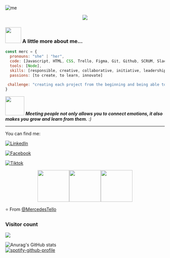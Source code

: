 ![me](https://user-images.githubusercontent.com/108855237/199408837-b9111483-c8f2-408f-a367-ce4307572a95.png)
<p align="center">
  <!-- Typing SVG by DenverCoder1 - https://github.com/MercedesTello/readme-typing-svg -->
  <a href="https://github.com/MercedesTello/readme-typing-svg"><img src="https://readme-typing-svg.demolab.com/?lines=Front-End%20Developer;Experienced%20UI;%20Laboratoria%20Student%20experience;Always%20learning%20new%20things&font=Fira%20Code&center=true&width=440&height=45&color=f75c7e&vCenter=true&size=22&pause=1000" /></a>
  

### <img src="https://media.giphy.com/media/qKltgF7Aw515K/giphy.gif" width="50"> A little more about me...  

```javascript
const merc = {
  pronouns: "she" | "her",
  code: [Javascript, HTML, CSS, Trello, Figma, Git, Github, SCRUM, Slack],
  tools: [Node],
  skills: [responsible, creative, collaborative, initiative, leadership, productivity],
  passions: [to create, to learn, innovate]
  
 challenge: "creating each project from the beginning and being able to investigate and learn, will always be new challenges"
}
```

<img src="https://media.giphy.com/media/LnQjpWaON8nhr21vNW/giphy.gif" width="60"> <em><b>Meeting people not only allows you to connect emotions, it also makes you grow and learn from them.</b> :)</em>

---
You can find me:

<a href="https://www.linkedin.com/in/mercedes-tello-españa" target="_blank"><img src="https://img.shields.io/badge/LinkedIn-%230077B5.svg?&style=flat-square&logo=linkedin&logoColor=white" alt="LinkedIn"></a>

<a href="https://www.facebook.com/profile.php?id=100073722244309" target="_blank"><img src="https://img.shields.io/badge/Facebook-%231877F2.svg?&style=flat-square&logo=facebook&logoColor=white" alt="Facebook"></a>

<a href="https://www.tiktok.com/@la_gorda_programadora" target="_blank"><img src="https://img.shields.io/badge/Tiktok-%231877F2.svg?&style=flat-square&logo=tiktok&logoColor=white" alt="Tiktok"></a>


<p align="center">
<img src="https://i.giphy.com/media/KzJkzjggfGN5Py6nkT/200.webp" width="100"><img src="https://i.giphy.com/media/IdyAQJVN2kVPNUrojM/200.webp" width="100"><img src="https://media.giphy.com/media/kH6CqYiquZawmU1HI6/giphy.gif" width ="100"/> 
</p>

⭐️ From [@MercedesTello](https://github.com/MercedesTello)
### Visitor count
<img src="https://profile-counter.glitch.me/MercedesTello/count.svg" />


![Anurag's GitHub stats](https://github-readme-stats.vercel.app/api?username=MercedesTello)
&nbsp; 
<br>[![spotify-github-profile](https://spotify-github-profile.vercel.app/api/view?uid=pt1ate&cover_image=false&theme=default&show_offline=false&background_color=2e0b32&bar_color_cover=true)](https://spotify-github-profile.vercel.app/api/view?uid=pt1ate&redirect=true)</b>
